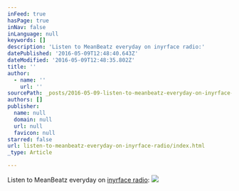 ```yaml
---
inFeed: true
hasPage: true
inNav: false
inLanguage: null
keywords: []
description: 'Listen to MeanBeatz everyday on inyrface radio:'
datePublished: '2016-05-09T12:48:40.643Z'
dateModified: '2016-05-09T12:48:35.802Z'
title: ''
author:
  - name: ''
    url: ''
sourcePath: _posts/2016-05-09-listen-to-meanbeatz-everyday-on-inyrface-radio.md
authors: []
publisher:
  name: null
  domain: null
  url: null
  favicon: null
starred: false
url: listen-to-meanbeatz-everyday-on-inyrface-radio/index.html
_type: Article

---
```

Listen to MeanBeatz everyday on [inyrface radio][0]:
![](https://the-grid-user-content.s3-us-west-2.amazonaws.com/43c2a5c4-be11-42b3-922b-0e12720664ee.jpg)

[0]: http://inyrface.caster.fm/